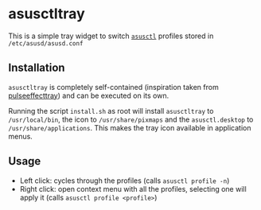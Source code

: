 # asusctltray
This is a simple tray widget to switch [`asusctl`](https://gitlab.com/asus-linux/asus-nb-ctrl) profiles stored in `/etc/asusd/asusd.conf`

## Installation
`asusctltray` is completely self-contained (inspiration taken from [pulseeffecttray](https://github.com/boomshop/pulseeffectstray)) and can be executed on its own.

Running the script `install.sh` as root will install `asusctltray` to `/usr/local/bin`, the icon to `/usr/share/pixmaps` and the `asusctl.desktop` to `/usr/share/applications`. This makes the tray icon available in application menus.

## Usage
- Left click: cycles through the profiles (calls `asusctl profile -n`)
- Right click: open context menu with all the profiles, selecting one will apply it (calls `asusctl profile <profile>`)